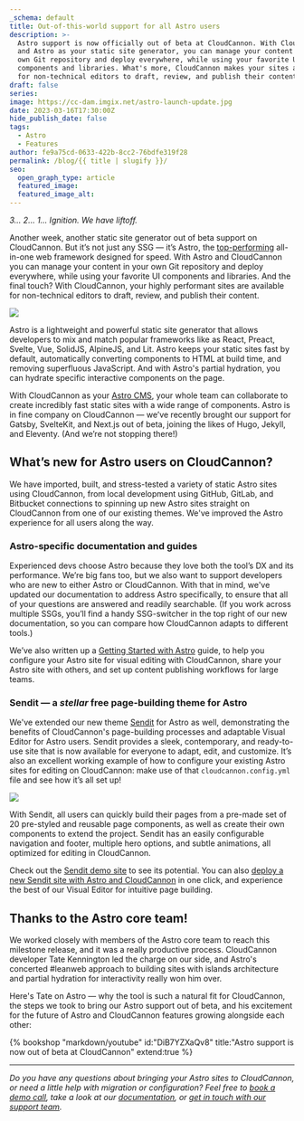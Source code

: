 ```yaml
---
_schema: default
title: Out-of-this-world support for all Astro users
description: >-
  Astro support is now officially out of beta at CloudCannon. With CloudCannon
  and Astro as your static site generator, you can manage your content in your
  own Git repository and deploy everywhere, while using your favorite UI
  components and libraries. What's more, CloudCannon makes your sites available
  for non-technical editors to draft, review, and publish their content.
draft: false
series:
image: https://cc-dam.imgix.net/astro-launch-update.jpg
date: 2023-03-16T17:30:00Z
hide_publish_date: false
tags:
  - Astro
  - Features
author: fe9a75cd-0633-422b-8cc2-76bdfe319f28
permalink: /blog/{{ title | slugify }}/
seo:
  open_graph_type: article
  featured_image:
  featured_image_alt:
---
```

*3… 2… 1… Ignition. We have liftoff.*

Another week, another static site generator out of beta support on CloudCannon. But it’s not just any SSG — it’s Astro, the [top-performing](https://astro.build/blog/2023-web-framework-performance-report/) all-in-one web framework designed for speed. With Astro and CloudCannon you can manage your content in your own Git repository and deploy everywhere, while using your favorite UI components and libraries. And the final touch? With CloudCannon, your highly performant sites are available for non-technical editors to draft, review, and publish their content.

![](https://cc-dam.imgix.net/astro-launch-hero.png)

Astro is a lightweight and powerful static site generator that allows developers to mix and match popular frameworks like as React, Preact, Svelte, Vue, SolidJS, AlpineJS, and Lit. Astro keeps your static sites fast by default, automatically converting components to HTML at build time, and removing superfluous JavaScript. And with Astro's partial hydration, you can hydrate specific interactive components on the page.

With CloudCannon as your <a target="_blank" rel="noopener" href="/astro-cms/">Astro CMS</a>, your whole team can collaborate to create incredibly fast static sites with a wide range of components. Astro is in fine company on CloudCannon — we’ve recently brought our support for Gatsby, SvelteKit, and Next.js out of beta, joining the likes of Hugo, Jekyll, and Eleventy. (And we’re not stopping there!)

## **What’s new for Astro users on CloudCannon?**

We have imported, built, and stress-tested a variety of static Astro sites using CloudCannon, from local development using GitHub, GitLab, and Bitbucket connections to spinning up new Astro sites straight on CloudCannon from one of our existing themes. We've improved the Astro experience for all users along the way.

### **Astro-specific documentation and guides**

Experienced devs choose Astro because they love both the tool’s DX and its performance. We’re big fans too, but we also want to support developers who are new to either Astro or CloudCannon. With that in mind, we've updated our documentation to address Astro specifically, to ensure that all of your questions are answered and readily searchable. (If you work across multiple SSGs, you’ll find a handy SSG-switcher in the top right of our new documentation, so you can compare how CloudCannon adapts to different tools.)

We’ve also written up a [Getting Started with Astro](https://cloudcannon.com/documentation/guides/astro-starter-guide/) guide, to help you configure your Astro site for visual editing with CloudCannon, share your Astro site with others, and set up content publishing workflows for large teams.

### **Sendit — a *stellar* free page-building theme for Astro**

We've extended our new theme <a target="_blank" rel="noopener" href="https://cloudcannon.com/templates/sendit/">Sendit</a> for Astro as well, demonstrating the benefits of CloudCannon's page-building processes and adaptable Visual Editor for Astro users. Sendit provides a sleek, contemporary, and ready-to-use site that is now available for everyone to adapt, edit, and customize. It’s also an excellent working example of how to configure your existing Astro sites for editing on CloudCannon: make use of that `cloudcannon.config.yml` file and see how it’s all set up!

![](https://cc-dam.imgix.net/sendit-hero-browser.png)

With Sendit, all users can quickly build their pages from a pre-made set of 20 pre-styled and reusable page components, as well as create their own components to extend the project. Sendit has an easily configurable navigation and footer, multiple hero options, and subtle animations, all optimized for editing in CloudCannon.

Check out the <a target="_blank" rel="noopener" href="https://top-quail.cloudvent.net/">Sendit demo site</a> to see its potential. You can also <a target="_blank" rel="noopener" href="https://app.cloudcannon.com/#sites/templates/astro/cloudcannon/sendit-astro-template">deploy a new Sendit site with Astro and CloudCannon</a> in one click, and experience the best of our Visual Editor for intuitive page building.

## Thanks to the Astro core team!

We worked closely with members of the Astro core team to reach this milestone release, and it was a really productive process. CloudCannon developer Tate Kennington led the charge on our side, and Astro's concerted \#leanweb approach to building sites with islands architecture and partial hydration for interactivity really won him over.

Here's Tate on Astro — why the tool is such a natural fit for CloudCannon, the steps we took to bring our Astro support out of beta, and his excitement for the future of Astro and CloudCannon features growing alongside each other:

{% bookshop "markdown/youtube" id:"DiB7YZXaQv8" title:"Astro support is now out of beta at CloudCannon" extend:true %}

---

*Do you have any questions about bringing your Astro sites to CloudCannon, or need a little help with migration or configuration? Feel free to <a target="_blank" rel="noopener" href="/book-a-demo/">book a demo call</a>, take a look at our <a target="_blank" rel="noopener" href="/documentation/">documentation</a>, or <a target="_blank" rel="noopener" href="/support/">get in touch with our support team</a>.*